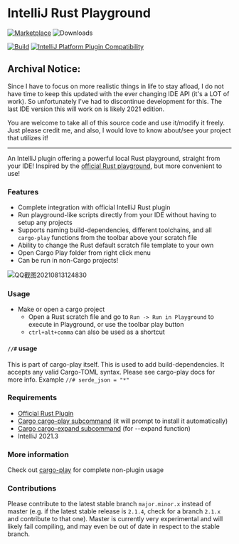 # IntelliJ Rust Playground

[![Marketplace](https://img.shields.io/jetbrains/plugin/v/16586?style=plastic&label=Marketplace&color=orange)](https://plugins.jetbrains.com/plugin/16586-rust-playground) ![Downloads](https://img.shields.io/jetbrains/plugin/d/16586?label=Downloads&style=plastic&color=blue)

[![Build](https://github.com/cherryleafroad/IntelliJ-Rust-Playground/actions/workflows/build.yml/badge.svg?event=push)](https://github.com/cherryleafroad/IntelliJ-Rust-Playground/actions/workflows/build.yml) [![IntelliJ Platform Plugin Compatibility](https://github.com/cherryleafroad/IntelliJ-Rust-Playground/actions/workflows/compatibility.yml/badge.svg?event=push)](https://github.com/cherryleafroad/IntelliJ-Rust-Playground/actions/workflows/compatibility.yml)

## Archival Notice:
Since I have to focus on more realistic things in life to stay afload, I do not have time to keep this updated with the ever changing IDE API (it's a LOT of work). So unfortunately I've had to discontinue development for this. The last IDE version this will work on is likely 2021 edition.

You are welcome to take all of this source code and use it/modify it freely. Just please credit me, and also, I would love to know about/see your project that utilizes it!

---

<!-- Plugin description -->
An IntelliJ plugin offering a powerful local Rust playground, straight from your IDE! Inspired by the [official Rust playground](https://play.rust-lang.org/), but more convenient to use!

### Features
- Complete integration with official IntelliJ Rust plugin
- Run playground-like scripts directly from your IDE without having to setup any projects
- Supports naming build-dependencies, different toolchains, and all `cargo-play` functions from the toolbar above your scratch file
- Ability to change the Rust default scratch file template to your own
- Open Cargo Play folder from right click menu
- Can be run in non-Cargo projects!
<!-- Plugin description end -->

![QQ截图20210813124830](https://user-images.githubusercontent.com/13651622/129411302-c91c205a-e3ef-4c09-a021-fff94c7b1733.png)

### Usage
- Make or open a cargo project
  - Open a Rust scratch file and go to `Run -> Run in Playground` to execute in Playground, or use the toolbar play button
  - `ctrl+alt+comma` can also be used as a shortcut

#### `//#` usage
This is part of cargo-play itself. This is used to add build-dependencies. It accepts any valid Cargo-TOML syntax. Please see cargo-play docs for more info.
Example `//# serde_json = "*"`

### Requirements
- [Official Rust Plugin](https://plugins.jetbrains.com/plugin/8182-rust)
- [Cargo cargo-play subcommand](https://github.com/fanzeyi/cargo-play) (it will prompt to install it automatically)
- [Cargo cargo-expand subcommand](https://github.com/dtolnay/cargo-expand) (for --expand function)
- IntelliJ 2021.3

### More information
Check out [cargo-play](https://github.com/fanzeyi/cargo-play) for complete non-plugin usage

### Contributions
Please contribute to the latest stable branch `major.minor.x` instead of master (e.g. if the latest stable release is `2.1.4`, check for a branch `2.1.x` and contribute to that one). Master is currently very experimental and will likely fail compiling, and may even be out of date in respect to the stable branch.
